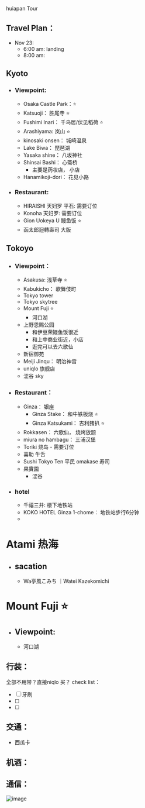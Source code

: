 huiapan Tour

## Travel Plan：
- Nov 23:
  - 6:00 am: landing
  - 8:00 am:      



## Kyoto
- ### Viewpoint:
  - Osaka Castle Park：⭐
  - Katsuoji： 胜尾寺 ⭐
  - Fushimi Inari： 千鸟居/伏见稻荷 ⭐
  - Arashiyama: 岚山 ⭐
  - kinosaki onsen： 城崎温泉
  - Lake Biwa： 琵琶湖
  - Yasaka shine： 八坂神社
  - Shinsai Bashi： 心斋桥
    - 主要是药妆店， 小店  
  - Hanamikoji-dori： 花见小路
- ### Restaurant:
  - HIRAISHI 天妇罗 平石: 需要订位
  - Konoha 天妇罗: 需要订位
  - Gion Uokeya U 鳗鱼饭 ⭐
  - 函太郎迴轉壽司 大版

## Tokoyo
- ### Viewpoint：
  - Asakusa: 浅草寺 ⭐
  - Kabukicho： 歌舞伎町
  - Tokyo tower
  - Tokyo skytree
  - Mount Fuji ⭐
    - 河口湖
  - 上野恩赐公园
    - 和伊豆荣鳗鱼饭很近
    - 和上中商业街近，小店
    - 逛完可以去六歌仙
  - 新宿御苑
  - Meiji Jinqu： 明治神宫
  - uniqlo 旗舰店
  - 涩谷 sky
- ### Restaurant：
  - Ginza： 银座
    - Ginza Stake： 和牛铁板烧 ⭐
    - Ginza Katsukami： 吉利猪扒 ⭐
  - Rokkasen： 六歌仙， 烧烤放题
  - miura no hambagu： 三浦汉堡
  - Toriki 烧鸟  - 需要订位
  - 喜助 牛舌
  - Sushi Tokyo Ten 平民 omakase 寿司
  - 果實園
    - 涩谷
   
- ### hotel
  - 千禧三井: 楼下地铁站
  - KOKO HOTEL Ginza 1-chome： 地铁站步行6分钟
  - 	

# Atami 热海
- ## sacation
  - Wa亭風こみち ｜Watei Kazekomichi
 
# Mount Fuji ⭐
- ## Viewpoint:
  - 河口湖

  
## 行装：
全部不用带？直接niqlo 买？
check list：
- [ ] 牙刷
- [ ]
- [ ]


## 交通：
- 西瓜卡

## 机酒：


## 通信：


![image](https://github.com/user-attachments/assets/90d60dae-841b-40a2-a7ca-08726d08c254)
